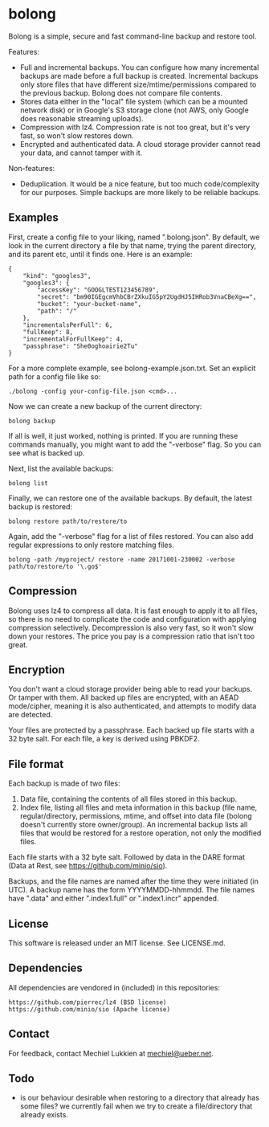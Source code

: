 # bolong

Bolong is a simple, secure and fast command-line backup and restore tool.

Features:
- Full and incremental backups. You can configure how many incremental
backups are made before a full backup is created. Incremental backups
only store files that have different size/mtime/permissions compared
to the previous backup. Bolong does not compare file contents.
- Stores data either in the "local" file system (which can be a
mounted network disk) or in Google's S3 storage clone (not AWS,
only Google does reasonable streaming uploads).
- Compression with lz4. Compression rate is not too great, but it's
very fast, so won't slow restores down.
- Encrypted and authenticated data. A cloud storage provider cannot
read your data, and cannot tamper with it.

Non-features:
- Deduplication. It would be a nice feature, but too much code/complexity
for our purposes. Simple backups are more likely to be reliable
backups.


## Examples

First, create a config file to your liking, named ".bolong.json".
By default, we look in the current directory a file by that name,
trying the parent directory, and its parent etc, until it finds
one. Here is an example:

	{
		"kind": "googles3",
		"googles3": {
			"accessKey": "GOOGLTEST123456789",
			"secret": "bm90IGEgcmVhbCBrZXkuIG5pY2UgdHJ5IHRob3VnaCBeXg==",
			"bucket": "your-bucket-name",
			"path": "/"
		},
		"incrementalsPerFull": 6,
		"fullKeep": 8,
		"incrementalForFullKeep": 4,
		"passphrase": "She0oghoairie2Tu"
	}

For a more complete example, see bolong-example.json.txt.  Set an
explicit path for a config file like so:

	./bolong -config your-config-file.json <cmd>...

Now we can create a new backup of the current directory:

	bolong backup

If all is well, it just worked, nothing is printed. If you are
running these commands manually, you might want to add the "-verbose"
flag. So you can see what is backed up.

Next, list the available backups:

	bolong list

Finally, we can restore one of the available backups. By default,
the latest backup is restored:

	bolong restore path/to/restore/to

Again, add the "-verbose" flag for a list of files restored. You
can also add regular expressions to only restore matching files.

	bolong -path /myproject/ restore -name 20171001-230002 -verbose path/to/restore/to '\.go$'


## Compression

Bolong uses lz4 to compress all data. It is fast enough to apply it
to all files, so there is no need to complicate the code and
configuration with applying compression selectively. Decompression
is also very fast, so it won't slow down your restores.  The price
you pay is a compression ratio that isn't too great.

## Encryption

You don't want a cloud storage provider being able to read your
backups. Or tamper with them. All backed up files are encrypted,
with an AEAD mode/cipher, meaning it is also authenticated, and
attempts to modify data are detected.

Your files are protected by a passphrase. Each backed up file starts
with a 32 byte salt. For each file, a key is derived using PBKDF2.

## File format

Each backup is made of two files:

1. Data file, containing the contents of all files stored in this backup.
2. Index file, listing all files and meta information in this backup
(file name, regular/directory, permissions, mtime, and offset into
data file (bolong doesn't currently store owner/group). An incremental
backup lists all files that would be restored for a restore operation,
not only the modified files.

Each file starts with a 32 byte salt. Followed by data in the DARE
format (Data at Rest, see https://github.com/minio/sio).

Backups, and the file names are named after the time they were
initiated (in UTC). A backup name has the form YYYYMMDD-hhmmdd. The
file names have ".data" and either ".index1.full" or ".index1.incr"
appended.

## License

This software is released under an MIT license. See LICENSE.md.

## Dependencies

All dependencies are vendored in (included) in this repositories:

	https://github.com/pierrec/lz4 (BSD license)
	https://github.com/minio/sio (Apache license)

## Contact

For feedback, contact Mechiel Lukkien at mechiel@ueber.net.


## Todo

- is our behaviour desirable when restoring to a directory that already has some files?  we currently fail when we try to create a file/directory that already exists.
